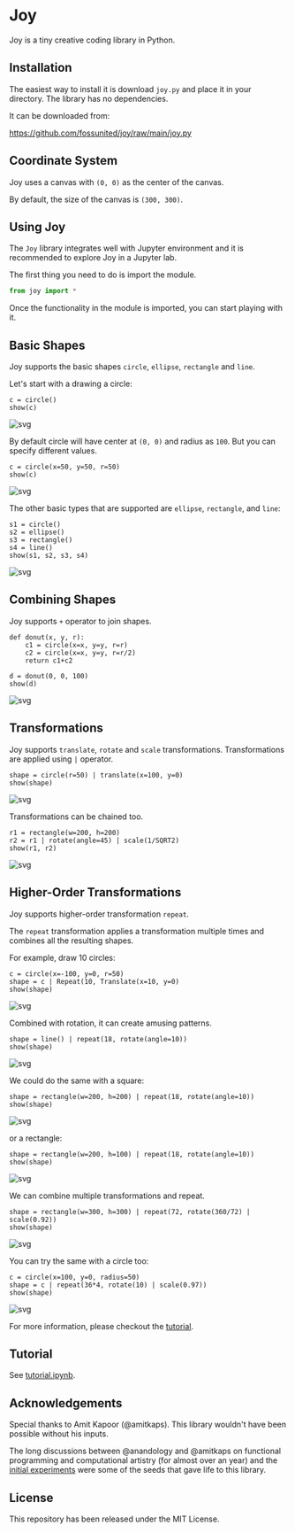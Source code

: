# Joy

Joy is a tiny creative coding library in Python.

## Installation

The easiest way to install it is download `joy.py` and place it in your
directory. The library has no dependencies.

It can be downloaded from:

<https://github.com/fossunited/joy/raw/main/joy.py>

## Coordinate System

Joy uses a canvas with `(0, 0)` as the center of the canvas.

By default, the size of the canvas is `(300, 300)`.

## Using Joy

The `Joy` library integrates well with Jupyter environment and it is
recommended to explore Joy in a Jupyter lab.

The first thing you need to do is import the module.

```python
from joy import *
```

Once the functionality in the module is imported, you can start playing
with it.

## Basic Shapes

Joy supports the basic shapes `circle`, `ellipse`, `rectangle` and `line`.

Let's start with a drawing a circle:

```
c = circle()
show(c)
```

![svg](images/circle.svg)

By default circle will have center at `(0, 0)` and radius as `100`. But
you can specify different values.

```
c = circle(x=50, y=50, r=50)
show(c)
```

![svg](images/circle-2.svg)

The other basic types that are supported are `ellipse`, `rectangle`,
and `line`:

```
s1 = circle()
s2 = ellipse()
s3 = rectangle()
s4 = line()
show(s1, s2, s3, s4)
```

![svg](images/basic-shapes.svg)

## Combining Shapes

Joy supports `+` operator to join shapes.

```
def donut(x, y, r):
    c1 = circle(x=x, y=y, r=r)
    c2 = circle(x=x, y=y, r=r/2)
    return c1+c2

d = donut(0, 0, 100)
show(d)
```

![svg](images/donut.svg)


## Transformations

Joy supports `translate`, `rotate` and `scale` transformations.
Transformations are applied using `|` operator.

```
shape = circle(r=50) | translate(x=100, y=0)
show(shape)
```

![svg](images/circle-translate.svg)

Transformations can be chained too.

```
r1 = rectangle(w=200, h=200)
r2 = r1 | rotate(angle=45) | scale(1/SQRT2)
show(r1, r2)
```
![svg](images/rect-rotate.svg)

## Higher-Order Transformations

Joy supports higher-order transformation `repeat`.

The `repeat` transformation applies a transformation multiple times and
combines all the resulting shapes.

For example, draw 10 circles:

```
c = circle(x=-100, y=0, r=50)
shape = c | Repeat(10, Translate(x=10, y=0)
show(shape)
```

![svg](images/ten-circles.svg)

Combined with rotation, it can create amusing patterns.

```
shape = line() | repeat(18, rotate(angle=10))
show(shape)
```

![svg](images/cycle-line.svg)


We could do the same with a square:

```
shape = rectangle(w=200, h=200) | repeat(18, rotate(angle=10))
show(shape)
```

![svg](images/cycle-square.svg)

or a rectangle:

```
shape = rectangle(w=200, h=100) | repeat(18, rotate(angle=10))
show(shape)
```

![svg](images/cycle-rect.svg)

We can combine multiple transformations and repeat.

```
shape = rectangle(w=300, h=300) | repeat(72, rotate(360/72) | scale(0.92))
show(shape)
```

![svg](images/square-spiral.svg)

You can try the same with a circle too:

```
c = circle(x=100, y=0, radius=50)
shape = c | repeat(36*4, rotate(10) | scale(0.97))
show(shape)
```
![svg](images/circle-spiral.svg)

For more information, please checkout the [tutorial](tutorial.ipynb).

## Tutorial

See [tutorial.ipynb](tutorial.ipynb).

## Acknowledgements

Special thanks to Amit Kapoor (@amitkaps). This library wouldn't have
been possible without his inputs.

The long discussions between @anandology and @amitkaps on functional
programming and computational artistry (for almost over an year) and the
[initial experiments](https://amitkaps.com/artistry) were some of the
seeds that gave life to this library.

## License

This repository has been released under the MIT License.
